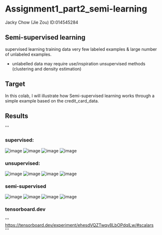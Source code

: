 # Assignment1_part2_semi-learning

Jacky Chow (Jie Zou) ID:014545284

## Semi-supervised learning
 supervised learning training data very few labeled examples & large number of unlabeled examples.
- unlabelled data may require use/inspiration unsupervised methods (clustering and density estimation) 


## Target
In this colab, I will illustrate how Semi-supervised learning works through a simple example based on the credit_card_data.

## Results
'''
### supervised:
![image](https://github.com/zjzsu2000/CMPE297_Sec49AdvanceDL/blob/master/Assignment_1/Assignment_1_%20Part_2/result1_!.png)
![image](https://github.com/zjzsu2000/CMPE297_Sec49AdvanceDL/blob/master/Assignment_1/Assignment_1_%20Part_2/result1_2.png)
![image](https://github.com/zjzsu2000/CMPE297_Sec49AdvanceDL/blob/master/Assignment_1/Assignment_1_%20Part_2/gbm1-1.png)
![image](https://github.com/zjzsu2000/CMPE297_Sec49AdvanceDL/blob/master/Assignment_1/Assignment_1_%20Part_2/gbm1-2.png)

### unsupervised:
![image](https://github.com/zjzsu2000/CMPE297_Sec49AdvanceDL/blob/master/Assignment_1/Assignment_1_%20Part_2/result2_1.png)
![image](https://github.com/zjzsu2000/CMPE297_Sec49AdvanceDL/blob/master/Assignment_1/Assignment_1_%20Part_2/result2_2.png)
![image](https://github.com/zjzsu2000/CMPE297_Sec49AdvanceDL/blob/master/Assignment_1/Assignment_1_%20Part_2/result3_1.png)
![image](https://github.com/zjzsu2000/CMPE297_Sec49AdvanceDL/blob/master/Assignment_1/Assignment_1_%20Part_2/result3_2.png)

### semi-supervised
![image](https://github.com/zjzsu2000/CMPE297_Sec49AdvanceDL/blob/master/Assignment_1/Assignment_1_%20Part_2/semi-train1-1.png)
![image](https://github.com/zjzsu2000/CMPE297_Sec49AdvanceDL/blob/master/Assignment_1/Assignment_1_%20Part_2/semi-train1-2.png)
![image](https://github.com/zjzsu2000/CMPE297_Sec49AdvanceDL/blob/master/Assignment_1/Assignment_1_%20Part_2/semi-test-1.png)
![image](https://github.com/zjzsu2000/CMPE297_Sec49AdvanceDL/blob/master/Assignment_1/Assignment_1_%20Part_2/semi-test-1.png)

### tensorboard.dev
'''
https://tensorboard.dev/experiment/ehesdVQZTwqv8LbOPdqlLw/#scalars
'''

